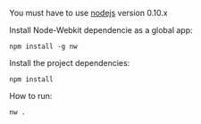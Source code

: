 You must have to use [nodejs](http://nodejs.org/) version 0.10.x

Install Node-Webkit dependencie as a global app:
	
	npm install -g nw

Install the project dependencies:

	npm install

How to run:

	nw .